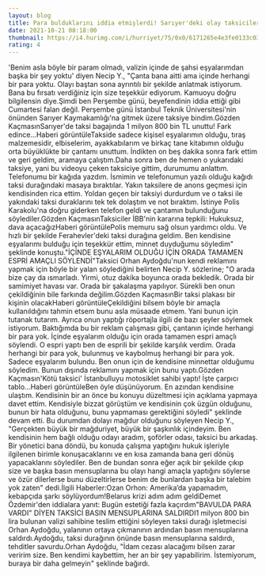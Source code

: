 ```yaml
--- 
layout: blog
title: Para bulduklarını iddia etmişlerdi! Sarıyer'deki olay taksicilerin oyunu çıktı
date: 2021-10-21 08:18:00
thumbnail: https://i4.hurimg.com/i/hurriyet/75/0x0/6171265e4e3fe0133c0317fd.jpg
rating: 4
---
```

'Benim asla böyle bir param olmadı, valizin içinde de şahsi eşyalarımdan başka bir şey yoktu' diyen Necip Y., "Çanta bana aitti ama içinde herhangi bir para yoktu. Olayı baştan sona ayrıntılı bir şekilde anlatmak istiyorum. Bana bu fırsatı verdiğiniz için size teşekkür ediyorum. Kamuoyu doğru bilgilensin diye.Şimdi ben Perşembe günü, beyefendinin iddia ettiği gibi Cumartesi falan değil. Perşembe günü İstanbul Teknik Üniversitesi'nin önünden Sarıyer Kaymakamlığı'na gitmek üzere taksiye bindim.Gözden KaçmasınSarıyer'de taksi bagajında 1 milyon 800 bin TL unuttu! Fark edince...Haberi görüntüleTakside sadece kişisel eşyalarımın olduğu, tıraş malzemesidir, elbiselerim, ayakkabılarım ve birkaç tane kitabımın olduğu orta büyüklükte bir çantamı unuttum. İndikten on beş dakika sonra fark ettim ve geri geldim, aramaya çalıştım.Daha sonra ben de hemen o yukarıdaki taksiye, yani bu videoyu çeken taksiciye gittim, durumumu anlattım. Telefonumu bir kağıda yazdım. İsmimin ve telefonumun yazılı olduğu kağıdı taksi durağındaki masaya bıraktılar. Yakın taksilere de anons geçmesi için kendisinden rica ettim. Yoldan geçen bir taksiyi durdurdum ve o taksi ile yakındaki taksi duraklarını tek tek dolaştım ve not bıraktım. İstinye Polis Karakolu'na doğru giderken telefon geldi ve çantamın bulunduğunu söylediler.Gözden KaçmasınTaksiciler İBB'nin kararına tepkili: Hukuksuz, dava açacağızHaberi görüntülePolis memuru sağ olsun yardımcı oldu. Ve hızlı bir şekilde Ferahevler'deki taksi durağına geldim. Ben kendisine eşyalarımı bulduğu için teşekkür ettim, minnet duyduğumu söyledim" şeklinde konuştu."İÇİNDE EŞYALARIM OLDUĞU İÇİN ORADA TAMAMEN ESPRİ AMAÇLI SÖYLENDİ"Taksici Orhan Aydoğdu'nun kendi reklamını yapmak için böyle bir yalan söylediğini belirten Necip Y. sözlerine; "O arada bize çay da ısmarladı. Yirmi, otuz dakika boyunca orada bekledik. Orada bir samimiyet havası var. Orada bir şakalaşma yapılıyor. Sürekli ben onun çekildiğinin bile farkında değilim.Gözden KaçmasınBir taksi plakası bir kişinin olacakHaberi görüntüleÇekildiğini bilsem böyle bir amaçla kullanıldığını tahmin etsem bunu asla müsaade etmem. Yani bunun için tutanak tutarım. Ayrıca onun yaptığı röportajla ilgili de bazı şeyler söylemek istiyorum. Baktığımda bu bir reklam çalışması gibi, çantanın içinde herhangi bir para yok. İçinde eşyalarım olduğu için orada tamamen espri amaçlı söylendi. O espri yaptı ben de esprili bir şekilde karşılık verdim. Orada herhangi bir para yok, bulunmuş ve kaybolmuş herhangi bir para yok. Sadece eşyalarım bulundu. Ben onun için de kendisine minnettar olduğumu söyledim. Bunun dışında reklamını yapmak için bunu yaptı.Gözden Kaçmasın'Kötü taksici' İstanbulluyu motosiklet sahibi yaptı! İşte çarpıcı tablo...Haberi görüntüleBen öyle düşünüyorum. En azından kendisine ulaştım. Kendisinin bir an önce bu konuyu düzeltmesi için açıklama yapmaya davet ettim. Kendisiyle bizzat görüştüm ve kendisinin çok üzgün olduğunu, bunun bir hata olduğunu, bunu yapmaması gerektiğini söyledi" şeklinde devam etti. Bu durumdan dolayı mağdur olduğunu söyleyen Necip Y., "Gerçekten büyük bir mağduriyet, büyük bir şaşkınlık içindeyim. Ben kendisinin hem bağlı olduğu odayı aradım, şoförler odası, taksici bu arkadaş. Bir yönetici bana döndü, bu konuda çalışma yaptığını hukuk işleriyle ilgilenen birimle konuşacaklarını ve en kısa zamanda bana geri dönüş yapacaklarını söylediler. Ben de bundan sonra eğer açık bir şekilde çıkıp size ve başka basın mensuplarına bu olayı hangi amaçla yaptığını söylerse ve özür dilerlerse bunu düzeltirlerse benim de bunlardan başka bir talebim yok zaten" dedi.İlgili Haberler:Ozan Orhon: Amerika’da yapamadım, kebapçıda şarkı söylüyordum!Belarus krizi adım adım geldiDemet Özdemir'den iddialara yanıt: Bugün estetiği fazla kaçırdım"BAVULDA PARA VARDI" DİYEN TAKSİCİ BASIN MENSUPLARINA SALDIRDI1 milyon 800 bin lira bulunan valizi sahibine teslim ettiğini söyleyen taksi durağı işletmecisi Orhan Aydoğdu, yalanının ortaya çıkmanının ardından basın mensuplarına saldırdı.Aydoğdu, taksi durağının önünde basın mensuplarına saldırdı, tehditler savurdu.Orhan Aydoğdu, "İdam cezası alacağımı bilsen zarar veririm size. Ben kendimi kaybettim, her an bir şey yapabilirim. İstemiyorum, buraya bir daha gelmeyin" şeklinde bağırdı.